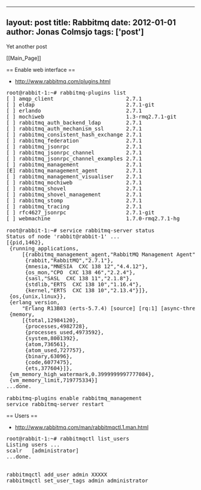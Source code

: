 
---
layout: post
title: Rabbitmq
date: 2012-01-01
author: Jonas Colmsjo
tags: ['post']
---

Yet another post





[[Main_Page]]


== Enable web interface ==

* http://www.rabbitmq.com/plugins.html

<pre>
root@rabbit-1:~# rabbitmq-plugins list
[ ] amqp_client                       2.7.1
[ ] eldap                             2.7.1-git
[ ] erlando                           2.7.1
[ ] mochiweb                          1.3-rmq2.7.1-git
[ ] rabbitmq_auth_backend_ldap        2.7.1
[ ] rabbitmq_auth_mechanism_ssl       2.7.1
[ ] rabbitmq_consistent_hash_exchange 2.7.1
[ ] rabbitmq_federation               2.7.1
[ ] rabbitmq_jsonrpc                  2.7.1
[ ] rabbitmq_jsonrpc_channel          2.7.1
[ ] rabbitmq_jsonrpc_channel_examples 2.7.1
[ ] rabbitmq_management               2.7.1
[E] rabbitmq_management_agent         2.7.1
[ ] rabbitmq_management_visualiser    2.7.1
[ ] rabbitmq_mochiweb                 2.7.1
[ ] rabbitmq_shovel                   2.7.1
[ ] rabbitmq_shovel_management        2.7.1
[ ] rabbitmq_stomp                    2.7.1
[ ] rabbitmq_tracing                  2.7.1
[ ] rfc4627_jsonrpc                   2.7.1-git
[ ] webmachine                        1.7.0-rmq2.7.1-hg

root@rabbit-1:~# service rabbitmq-server status
Status of node 'rabbit@rabbit-1' ...
[{pid,1462},
 {running_applications,
     [{rabbitmq_management_agent,"RabbitMQ Management Agent","2.7.1"},
      {rabbit,"RabbitMQ","2.7.1"},
      {mnesia,"MNESIA  CXC 138 12","4.4.12"},
      {os_mon,"CPO  CXC 138 46","2.2.4"},
      {sasl,"SASL  CXC 138 11","2.1.8"},
      {stdlib,"ERTS  CXC 138 10","1.16.4"},
      {kernel,"ERTS  CXC 138 10","2.13.4"}]},
 {os,{unix,linux}},
 {erlang_version,
     "Erlang R13B03 (erts-5.7.4) [source] [rq:1] [async-threads:30] [hipe] [kernel-poll:true]\n"},
 {memory,
     [{total,12984120},
      {processes,4982728},
      {processes_used,4973592},
      {system,8001392},
      {atom,736561},
      {atom_used,727757},
      {binary,63096},
      {code,6077475},
      {ets,377604}]},
 {vm_memory_high_watermark,0.3999999997777084},
 {vm_memory_limit,719775334}]
...done.

rabbitmq-plugins enable rabbitmq_management
service rabbitmq-server restart
</pre>

== Users ==

* http://www.rabbitmq.com/man/rabbitmqctl.1.man.html

<pre>
root@rabbit-1:~# rabbitmqctl list_users
Listing users ...
scalr	[administrator]
...done.


rabbitmqctl add_user admin XXXXX
rabbitmqctl set_user_tags admin administrator

</pre>
